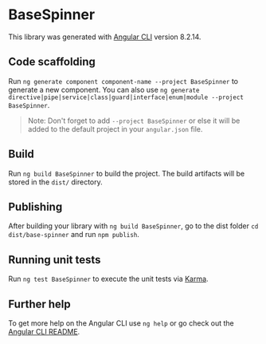 # BaseSpinner

This library was generated with [Angular CLI](https://github.com/angular/angular-cli) version 8.2.14.

## Code scaffolding

Run `ng generate component component-name --project BaseSpinner` to generate a new component. You can also use `ng generate directive|pipe|service|class|guard|interface|enum|module --project BaseSpinner`.
> Note: Don't forget to add `--project BaseSpinner` or else it will be added to the default project in your `angular.json` file. 

## Build

Run `ng build BaseSpinner` to build the project. The build artifacts will be stored in the `dist/` directory.

## Publishing

After building your library with `ng build BaseSpinner`, go to the dist folder `cd dist/base-spinner` and run `npm publish`.

## Running unit tests

Run `ng test BaseSpinner` to execute the unit tests via [Karma](https://karma-runner.github.io).

## Further help

To get more help on the Angular CLI use `ng help` or go check out the [Angular CLI README](https://github.com/angular/angular-cli/blob/master/README.md).
